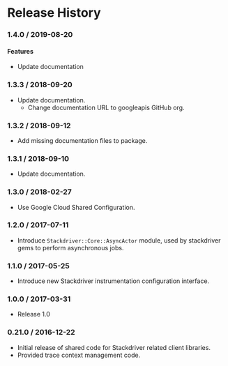 # Release History

### 1.4.0 / 2019-08-20

#### Features

* Update documentation

### 1.3.3 / 2018-09-20

* Update documentation.
  * Change documentation URL to googleapis GitHub org.

### 1.3.2 / 2018-09-12

* Add missing documentation files to package.

### 1.3.1 / 2018-09-10

* Update documentation.

### 1.3.0 / 2018-02-27

* Use Google Cloud Shared Configuration.

### 1.2.0 / 2017-07-11

* Introduce `Stackdriver::Core::AsyncActor` module, used by stackdriver gems to perform asynchronous jobs.

### 1.1.0 / 2017-05-25

* Introduce new Stackdriver instrumentation configuration interface.

### 1.0.0 / 2017-03-31

* Release 1.0

### 0.21.0 / 2016-12-22

* Initial release of shared code for Stackdriver related client libraries.
* Provided trace context management code.

